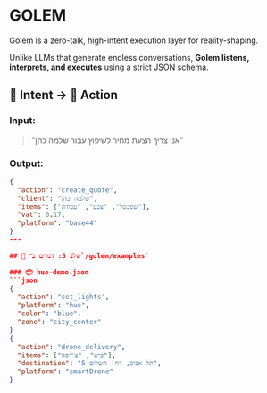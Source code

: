 # GOLEM

Golem is a zero-talk, high-intent execution layer for reality-shaping.

Unlike LLMs that generate endless conversations, **Golem listens, interprets, and executes** using a strict JSON schema.

## 🧠 Intent → 🎯 Action

### Input:

> "אני צריך הצעת מחיר לשיפוץ עבור שלמה כהן"

### Output:

```json
{
  "action": "create_quote",
  "client": "שלמה כהן",
  "items": ["שפכטל", "צבע", "עבודה"],
  "vat": 0.17,
  "platform": "base44"
}
---

## 🔬 שלב 5: דמוים ב־`/golem/examples`

### 📦 hue-demo.json
```json
{
  "action": "set_lights",
  "platform": "hue",
  "color": "blue",
  "zone": "city_center"
}
{
  "action": "drone_delivery",
  "items": ["פיש", "צ'יפס"],
  "destination": "תל אביב, רח' השלום 5",
  "platform": "smartDrone"
}
